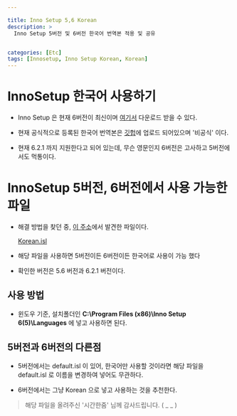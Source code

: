 ```yaml
---

title: Inno Setup 5,6 Korean
description: >
  Inno Setup 5버전 및 6버전 한국어 번역본 적용 및 공유


categories: [Etc]
tags: [Innosetup, Inno Setup Korean, Korean]
---
```




# InnoSetup 한국어 사용하기

- Inno Setup 은 현재 6버전이 최신이며 [여기서](https://jrsoftware.org/isdl.php) 다운로드 받을 수 있다.

- 현재 공식적으로 등록된 한국어 번역본은 [깃헙](https://github.com/jrsoftware/issrc/blob/main/Files/Languages/Unofficial/Korean.isl)에 업로드 되어있으며 '비공식' 이다.

- 현재 6.2.1 까지 지원한다고 되어 있는데, 무슨 영문인지 6버전은 고사하고 5버전에서도 먹통이다.

# InnoSetup 5버전, 6버전에서 사용 가능한 파일

- 해결 방법을 찾던 중, [이 주소](https://m.blog.naver.com/PostView.naver?isHttpsRedirect=true&blogId=utime&logNo=150143279912)에서 발견한 파일이다. 

    [Korean.isl](/assets/file/Etc/Korean.isl)

- 해당 파일을 사용하면 5버전이든 6버전이든 한국어로 사용이 가능 했다

- 확인한 버전은 5.6 버전과 6.2.1 버전이다.

## 사용 방법

- 윈도우 기준, 설치폴더인 <b>C:\Program Files (x86)\Inno Setup 6(5)\Languages</b> 에 넣고 사용하면 된다.

## 5버전과 6버전의 다른점

- 5버전에서는 default.isl 이 있어, 한국어만 사용할 것이라면 해당 파일을 default.isl 로 이름을 변경하여 넣어도 무관하다.

- 6버전에서는 그냥 Korean 으로 넣고 사용하는 것을 추천한다.






> 해당 파일을 올려주신 '시간한줌' 님께 감사드립니다. ( _ _ )